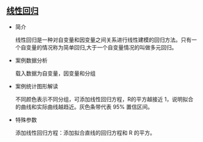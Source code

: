 ## [线性回归](/basic/line-regression)

- 简介

  线性回归是一种对自变量和因变量之间关系进行线性建模的回归方法。只有一个自变量的情况称为简单回归,大于一个自变量情况的叫做多元回归。

- 案例数据分析

  载入数据为自变量，因变量和分组

- 案例统计图形解读

  不同颜色表示不同分组，可添加线性回归方程，R的平方越接近 1，说明拟合的曲线和实际曲线越趋近。灰色条带代表 95% 置信区间。

- 特殊参数

  添加线性回归方程：添加拟合直线的回归方程和 R 的平方。

